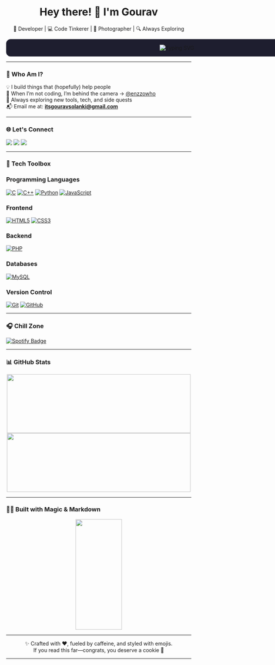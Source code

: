 <h1 align="center">Hey there! 👋 I'm Gourav</h1>


<p align="center">🚀 Developer | 💻 Code Tinkerer | 📸 Photographer | 🔍 Always Exploring</p>

<p align="center" style="background-color:#1e1e2f; padding: 15px; border-radius: 12px; width: 900px; margin: auto;">
  <img
    src="https://readme-typing-svg.demolab.com?font=Fira+Code&weight=700&size=28&pause=1500&color=ffffff&background=1e1e2f&center=true&vCenter=true&width=900&lines=I+code%2C+debug%2C+and+sometimes+Google+error+messages+%F0%9F%92%BB;Building+things+that+make+life+easier+%F0%9F%92%AA."
    alt="Typing SVG" />
</p>



---

### 🧠 Who Am I?

💡 I build things that (hopefully) help people   
📸 When I’m not coding, I’m behind the camera → [@enzzowho](https://instagram.com/enzzowho)  
🌱 Always exploring new tools, tech, and side quests  
📬 Email me at: **itsgouravsolanki@gmail.com**


---

### 🌐 Let's Connect

<p>
  <a href="https://linkedin.com/in/gouravslnk"><img src="https://img.shields.io/badge/LinkedIn-blue?style=for-the-badge&logo=linkedin" /></a>
  <a href="https://instagram.com/gauravslnk"><img src="https://img.shields.io/badge/Instagram-purple?style=for-the-badge&logo=instagram" /></a>
  <a href="https://twitter.com/gouravslnk"><img src="https://img.shields.io/badge/Twitter-black?style=for-the-badge&logo=twitter" /></a>
</p>

---

### 🧰 Tech Toolbox

<p align="center">
  
### Programming Languages
[![C](https://img.shields.io/badge/C-%2300599C.svg?style=for-the-badge&logo=c&logoColor=white)](https://www.google.com/search?q=C+programming)
[![C++](https://img.shields.io/badge/C++-00599C?style=for-the-badge&logo=c%2B%2B&logoColor=white)](https://www.google.com/search?q=C%2B%2B)
[![Python](https://img.shields.io/badge/python-3670A0?style=for-the-badge&logo=python&logoColor=ffdd54)](https://www.python.org/)
[![JavaScript](https://img.shields.io/badge/javascript-%23323330.svg?style=for-the-badge&logo=javascript&logoColor=%23F7DF1E)](https://www.google.com/search?q=JavaScript)

### Frontend
[![HTML5](https://img.shields.io/badge/html5-%23E34F26.svg?style=for-the-badge&logo=html5&logoColor=white)](https://developer.mozilla.org/en-US/docs/Web/HTML)
[![CSS3](https://img.shields.io/badge/css3-%231572B6.svg?style=for-the-badge&logo=css3&logoColor=white)](https://developer.mozilla.org/en-US/docs/Web/CSS)

### Backend
[![PHP](https://img.shields.io/badge/php-777BB4?style=for-the-badge&logo=php&logoColor=white)](https://www.php.net/)

### Databases
[![MySQL](https://img.shields.io/badge/MySQL-4479A1?style=for-the-badge&logo=mysql&logoColor=white)](https://www.mysql.com/)

### Version Control
[![Git](https://img.shields.io/badge/git-%23F05033.svg?style=for-the-badge&logo=git&logoColor=white)](https://git-scm.com/)
[![GitHub](https://img.shields.io/badge/github-%23121011.svg?style=for-the-badge&logo=github&logoColor=white)](https://github.com/)



</p>

---


### 🎧 Chill Zone

<a href="https://open.spotify.com/user/jl3ute5qrdtxuvvp8xevgmzmc?si=d4579d12b6c14fb0" target="_blank">
  <img src="https://img.shields.io/badge/Spotify-1DB954?style=for-the-badge&logo=spotify&logoColor=white" alt="Spotify Badge"/>
</a>


---

### 📊 GitHub Stats

<p align="center">
  <img src="https://github-readme-stats.vercel.app/api?username=gauravslnk&show_icons=true&theme=tokyonight&hide_border=true&hide=stars" width="500" height="160" />
  <img src="https://github-readme-streak-stats.herokuapp.com/?user=gauravslnk&theme=tokyonight&hide_border=true" width="500" height="160"/>
</p>


---

### 🧙‍♂️ Built with Magic & Markdown

<p align="center">
  <img src="https://media.giphy.com/media/L8K62iTDkzGX6/giphy.gif" width="50%" height="300"/>
</p>

---


<p align="center">
✨ Crafted with ❤️, fueled by caffeine, and styled with emojis.  
<br>
If you read this far—congrats, you deserve a cookie 🍪
</p>

---

